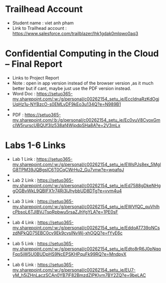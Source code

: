 # Trailhead Account
- Student name : viet anh pham
- Link to Trailhead account : https://www.salesforce.com/trailblazer/lhk1gdak0mlqwo0aq3

# Confidential Computing in the Cloud – Final Report
- Links to Project Report
- Note : open in app version instead of the browser version ,as it much better but if cant, maybe just use the PDF version instead.
- Word Doc : https://setuo365-my.sharepoint.com/:w:/g/personal/c00262154_setu_ie/EccldnaRzKdOgjUqHz1u-NYBzcO-s0EMLvDF9kEo3u134Q?e=N989B1
- 
- PDF : https://setuo365-my.sharepoint.com/:b:/g/personal/c00262154_setu_ie/Ec0vuV8CyoxGmcIW5rurscUBQUf3Iz538af4WjpdpSHa8A?e=2V3mLx

# Labs 1-6 Links
- Lab 1 Link : https://setuo365-my.sharepoint.com/:w:/g/personal/c00262154_setu_ie/EWsPJs8ex_5MglG8TPM39JQBgslC6T0CqCWrHu2_Gu7vnw?e=wpafqJ
- 
- Lab 2 Link : https://setuo365-my.sharepoint.com/:w:/g/personal/c00262154_setu_ie/Ed7588gDkeNHggOGBvWkL9QBlFX1r74Ri3lJhybbUD8DTg?e=vvm4u4
- 
- Lab 3 Link : https://setuo365-my.sharepoint.com/:w:/g/personal/c00262154_setu_ie/EWVfQC_quVhIhcPbsoL6TJIBVJTspRpbwu5rsaZJhYgYLA?e=1PE0sF
- 
- Lab 4 Link : https://setuo365-my.sharepoint.com/:w:/g/personal/c00262154_setu_ie/EddoAT739oNCszdNPkQD75EBC0cv9Ek9cvsINvWj-xhOQQ?e=fYyE6c
- 
- Lab 5 Link : https://setuo365-my.sharepoint.com/:w:/g/personal/c00262154_setu_ie/Edto8rR6J0pNqqFqo5jW5U0BUDpHS9NcEPSKHPquFk99RQ?e=MndpyX
- 
- Lab 6 Link : https://setuo365-my.sharepoint.com/:w:/g/personal/c00262154_setu_ie/EU7-yM_h5iZHnLaczSCAn0YB7lF82BmzdZlPKIym7BY2ZQ?e=9beLAC
